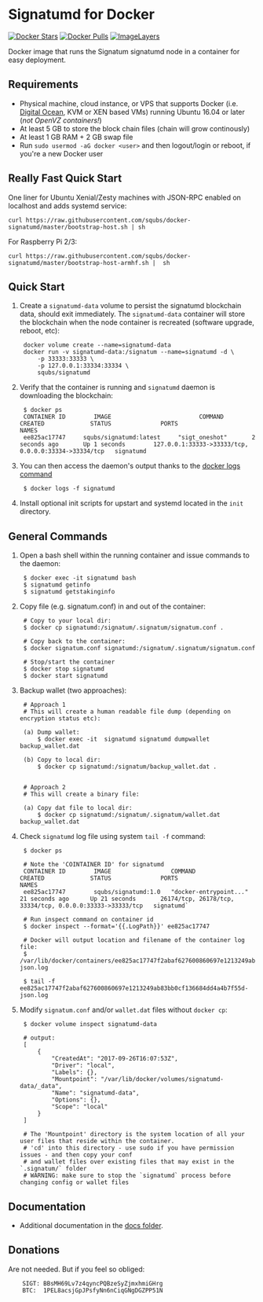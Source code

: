 ﻿Signatumd for Docker
===================

[![Docker Stars](https://img.shields.io/docker/stars/squbs/signatumd.svg)](https://hub.docker.com/r/squbs/signatumd/)
[![Docker Pulls](https://img.shields.io/docker/pulls/squbs/signatumd.svg)](https://hub.docker.com/r/squbs/signatumd/)
[![ImageLayers](https://images.microbadger.com/badges/image/squbs/signatumd.svg)](https://microbadger.com/#/images/squbs/signatumd)

Docker image that runs the Signatum signatumd node in a container for easy deployment.


Requirements
------------

* Physical machine, cloud instance, or VPS that supports Docker (i.e. [Digital Ocean](https://goo.gl/eWziH7), KVM or XEN based VMs) running Ubuntu 16.04 or later (*not OpenVZ containers!*)
* At least 5 GB to store the block chain files (chain will grow continously)
* At least 1 GB RAM + 2 GB swap file
* Run `sudo usermod -aG docker <user>` and then logout/login or reboot, if you're a new Docker user


Really Fast Quick Start
-----------------------

One liner for Ubuntu Xenial/Zesty machines with JSON-RPC enabled on localhost and adds systemd service:

    curl https://raw.githubusercontent.com/squbs/docker-signatumd/master/bootstrap-host.sh | sh

For Raspberry Pi 2/3:

    curl https://raw.githubusercontent.com/squbs/docker-signatumd/master/bootstrap-host-armhf.sh |  sh


Quick Start
-----------

1. Create a `signatumd-data` volume to persist the signatumd blockchain data, should exit immediately.  The `signatumd-data` container will store the blockchain when the node container is recreated (software upgrade, reboot, etc):

        docker volume create --name=signatumd-data
        docker run -v signatumd-data:/signatum --name=signatumd -d \
            -p 33333:33333 \
            -p 127.0.0.1:33334:33334 \
            squbs/signatumd

2. Verify that the container is running and `signatumd` daemon is downloading the blockchain:

        $ docker ps
        CONTAINER ID        IMAGE                         COMMAND             CREATED             STATUS              PORTS                                              NAMES
        ee825ac17747     squbs/signatumd:latest     "sigt_oneshot"       2 seconds ago       Up 1 seconds        127.0.0.1:33333->33333/tcp, 0.0.0.0:33334->33334/tcp   signatumd

3. You can then access the daemon's output thanks to the [docker logs command]( https://docs.docker.com/reference/commandline/cli/#logs)

        $ docker logs -f signatumd

4. Install optional init scripts for upstart and systemd located in the `init` directory.


General Commands
----------------

1. Open a bash shell within the running container and issue commands to the daemon:

        $ docker exec -it signatumd bash
        $ signatumd getinfo
        $ signatumd getstakinginfo

2. Copy file (e.g. signatum.conf) in and out of the container: 
        
        # Copy to your local dir:
        $ docker cp signatumd:/signatum/.signatum/signatum.conf .
        
        # Copy back to the container: 
        $ docker signatum.conf signatumd:/signatum/.signatum/signatum.conf 

        # Stop/start the container
        $ docker stop signatumd
        $ docker start signatumd

3. Backup wallet (two approaches): 

        # Approach 1 
        # This will create a human readable file dump (depending on encryption status etc):

        (a) Dump wallet:
            $ docker exec -it  signatumd signatumd dumpwallet backup_wallet.dat
        
        (b) Copy to local dir: 
            $ docker cp signatumd:/signatum/backup_wallet.dat .


        # Approach 2
        # This will create a binary file:

        (a) Copy dat file to local dir: 
            $ docker cp signatumd:/signatum/.signatum/wallet.dat backup_wallet.dat

4. Check `signatumd` log file using system `tail -f` command:

        $ docker ps

        # Note the 'COINTAINER ID' for signatumd
        CONTAINER ID        IMAGE                 COMMAND                  CREATED             STATUS              PORTS                                                       NAMES
        ee825ac17747        squbs/signatumd:1.0   "docker-entrypoint..."   21 seconds ago      Up 21 seconds       26174/tcp, 26178/tcp, 33334/tcp, 0.0.0.0:33333->33333/tcp   signatumd`

        # Run inspect command on container id
        $ docker inspect --format='{{.LogPath}}' ee825ac17747

        # Docker will output location and filename of the container log file:  
        $ /var/lib/docker/containers/ee825ac17747f2abaf627600860697e1213249ab83bb0cf136684dd4a4b7f55d/ee825ac17747f2abaf627600860697e1213249ab83bb0cf136684dd4a4b7f55d-json.log
        
        $ tail -f ee825ac17747f2abaf627600860697e1213249ab83bb0cf136684dd4a4b7f55d-json.log

5. Modify `signatum.conf` and/or `wallet.dat` files without `docker cp`:

        $ docker volume inspect signatumd-data
       
        # output: 
        [
            {
                "CreatedAt": "2017-09-26T16:07:53Z",
                "Driver": "local",
                "Labels": {},
                "Mountpoint": "/var/lib/docker/volumes/signatumd-data/_data",
                "Name": "signatumd-data",
                "Options": {},
                "Scope": "local"
            }
        ]

        # The 'Mountpoint' directory is the system location of all your user files that reside within the container.
        # 'cd' into this directory - use sudo if you have permission issues - and then copy your conf 
        # and wallet files over existing files that may exist in the `.signatum/` folder
        # WARNING: make sure to stop the `signatumd` process before changing config or wallet files


Documentation
-------------

* Additional documentation in the [docs folder](docs).


Donations
---------

Are not needed.  But if you feel so obliged:

        SIGT: BBsMH69Lv7z4qyncPQBzeSyZjmxhmiGHrg
        BTC:  1PEL8acsjGpJPsfyNn6nCiqGNgDGZPP51N
